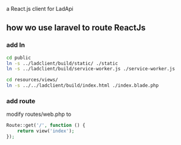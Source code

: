 a React.js client for LadApi

## how wo use laravel to route ReactJs
### add ln
```bash
cd public
ln -s ../ladclient/build/static/ ./static
ln -s ../ladclient/build/service-worker.js ./service-worker.js

cd resources/views/
ln -s ../../ladclient/build/index.html ./index.blade.php
```

### add route
modify routes/web.php to
```php
Route::get('/', function () {
    return view('index');
});
```
